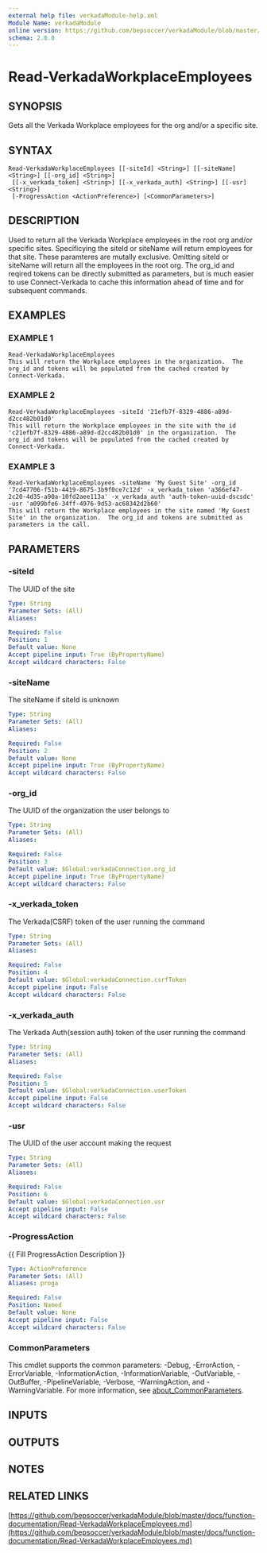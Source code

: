 ```yaml
---
external help file: verkadaModule-help.xml
Module Name: verkadaModule
online version: https://github.com/bepsoccer/verkadaModule/blob/master/docs/function-documentation/Read-VerkadaWorkplaceEmployees.md
schema: 2.0.0
---
```


# Read-VerkadaWorkplaceEmployees

## SYNOPSIS
Gets all the Verkada Workplace employees for the org and/or a specific site.

## SYNTAX

```
Read-VerkadaWorkplaceEmployees [[-siteId] <String>] [[-siteName] <String>] [[-org_id] <String>]
 [[-x_verkada_token] <String>] [[-x_verkada_auth] <String>] [[-usr] <String>]
 [-ProgressAction <ActionPreference>] [<CommonParameters>]
```

## DESCRIPTION
Used to return all the Verkada Workplace employees in the root org and/or specific sites. 
Specificying the siteId or siteName will return employees for that site. 
These paramteres are mutally exclusive. 
Omitting siteId or siteName will return all the employees in the root org.
The org_id and reqired tokens can be directly submitted as parameters, but is much easier to use Connect-Verkada to cache this information ahead of time and for subsequent commands.

## EXAMPLES

### EXAMPLE 1
```
Read-VerkadaWorkplaceEmployees
This will return the Workplace employees in the organization.  The org_id and tokens will be populated from the cached created by Connect-Verkada.
```

### EXAMPLE 2
```
Read-VerkadaWorkplaceEmployees -siteId '21efb7f-8329-4886-a89d-d2cc482b01d0'
This will return the Workplace employees in the site with the id 'c21efb7f-8329-4886-a89d-d2cc482b01d0' in the organization.  The org_id and tokens will be populated from the cached created by Connect-Verkada.
```

### EXAMPLE 3
```
Read-VerkadaWorkplaceEmployees -siteName 'My Guest Site' -org_id '7cd47706-f51b-4419-8675-3b9f0ce7c12d' -x_verkada_token 'a366ef47-2c20-4d35-a90a-10fd2aee113a' -x_verkada_auth 'auth-token-uuid-dscsdc' -usr 'a099bfe6-34ff-4976-9d53-ac68342d2b60'
This will return the Workplace employees in the site named 'My Guest Site' in the organization.  The org_id and tokens are submitted as parameters in the call.
```

## PARAMETERS

### -siteId
The UUID of the site

```yaml
Type: String
Parameter Sets: (All)
Aliases:

Required: False
Position: 1
Default value: None
Accept pipeline input: True (ByPropertyName)
Accept wildcard characters: False
```

### -siteName
The siteName if siteId is unknown

```yaml
Type: String
Parameter Sets: (All)
Aliases:

Required: False
Position: 2
Default value: None
Accept pipeline input: True (ByPropertyName)
Accept wildcard characters: False
```

### -org_id
The UUID of the organization the user belongs to

```yaml
Type: String
Parameter Sets: (All)
Aliases:

Required: False
Position: 3
Default value: $Global:verkadaConnection.org_id
Accept pipeline input: True (ByPropertyName)
Accept wildcard characters: False
```

### -x_verkada_token
The Verkada(CSRF) token of the user running the command

```yaml
Type: String
Parameter Sets: (All)
Aliases:

Required: False
Position: 4
Default value: $Global:verkadaConnection.csrfToken
Accept pipeline input: False
Accept wildcard characters: False
```

### -x_verkada_auth
The Verkada Auth(session auth) token of the user running the command

```yaml
Type: String
Parameter Sets: (All)
Aliases:

Required: False
Position: 5
Default value: $Global:verkadaConnection.userToken
Accept pipeline input: False
Accept wildcard characters: False
```

### -usr
The UUID of the user account making the request

```yaml
Type: String
Parameter Sets: (All)
Aliases:

Required: False
Position: 6
Default value: $Global:verkadaConnection.usr
Accept pipeline input: False
Accept wildcard characters: False
```

### -ProgressAction
{{ Fill ProgressAction Description }}

```yaml
Type: ActionPreference
Parameter Sets: (All)
Aliases: proga

Required: False
Position: Named
Default value: None
Accept pipeline input: False
Accept wildcard characters: False
```

### CommonParameters
This cmdlet supports the common parameters: -Debug, -ErrorAction, -ErrorVariable, -InformationAction, -InformationVariable, -OutVariable, -OutBuffer, -PipelineVariable, -Verbose, -WarningAction, and -WarningVariable. For more information, see [about_CommonParameters](http://go.microsoft.com/fwlink/?LinkID=113216).

## INPUTS

## OUTPUTS

## NOTES

## RELATED LINKS

[https://github.com/bepsoccer/verkadaModule/blob/master/docs/function-documentation/Read-VerkadaWorkplaceEmployees.md](https://github.com/bepsoccer/verkadaModule/blob/master/docs/function-documentation/Read-VerkadaWorkplaceEmployees.md)

